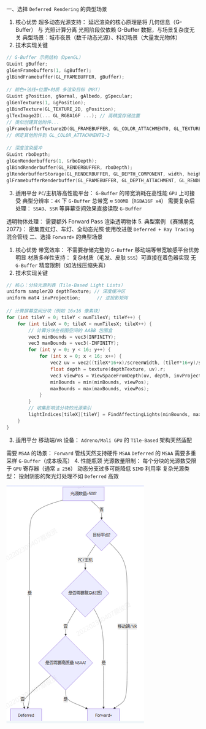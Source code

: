 一、选择 `Deferred Rendering` 的典型场景
1. 核心优势
超多动态光源支持：
延迟渲染的核心原理是将 几何信息（G-Buffer） 与 光照计算分离
光照阶段仅依赖 G-Buffer 数据，与场景复杂度无关
典型场景：城市夜景（数千动态光源）、科幻场景（大量发光物体）
2. 技术实现关键

```cpp
// G-Buffer 示例结构（OpenGL）
GLuint gBuffer;
glGenFramebuffers(1, &gBuffer);
glBindFramebuffer(GL_FRAMEBUFFER, gBuffer);

// 颜色+法线+位置+材质 多渲染目标（MRT）
GLuint gPosition, gNormal, gAlbedo, gSpecular;
glGenTextures(1, &gPosition);
glBindTexture(GL_TEXTURE_2D, gPosition);
glTexImage2D(... GL_RGBA16F ...); // 高精度存储位置
// 类似创建其他附件...
glFramebufferTexture2D(GL_FRAMEBUFFER, GL_COLOR_ATTACHMENT0, GL_TEXTURE_2D, gPosition, 0);
// 绑定其他附件到 GL_COLOR_ATTACHMENT1~3

// 深度渲染缓冲
GLuint rboDepth;
glGenRenderbuffers(1, &rboDepth);
glBindRenderbuffer(GL_RENDERBUFFER, rboDepth);
glRenderbufferStorage(GL_RENDERBUFFER, GL_DEPTH_COMPONENT, width, height);
glFramebufferRenderbuffer(GL_FRAMEBUFFER, GL_DEPTH_ATTACHMENT, GL_RENDERBUFFER, rboDepth);
```
3. 适用平台
`PC`/主机等高性能平台：
`G-Buffer` 的带宽消耗在高性能 `GPU` 上可接受
典型分辨率：`4K` 下 `G-Buffer` 总带宽 ≈ `500MB`（`RGBA16F x4`）
需要复杂后处理：
`SSAO`、`SSR` 等屏幕空间效果直接读取 `G-Buffer`

透明物体处理：
需要额外 Forward Pass 渲染透明物体
5. 典型案例
《赛博朋克 2077》：
密集霓虹灯、车灯、全动态光照
使用改进版 `Deferred + Ray Tracing` 混合管线
二、选择 `Forward+` 的典型场景
1. 核心优势
带宽效率：
不需要存储完整的 `G-Buffer`
移动端等带宽敏感平台优势明显
材质多样性支持：
复杂材质（毛发、皮肤 `SSS`）可直接在着色器实现
无 `G-Buffer` 精度限制（如法线压缩失真）
2. 技术实现关键
```cpp
// 核心：分块光源列表（Tile-Based Light Lists）
uniform sampler2D depthTexture; // 深度缓冲区
uniform mat4 invProjection;      // 逆投影矩阵

// 计算屏幕空间分块（例如 16x16 像素块）
for (int tileY = 0; tileY < numTilesY; tileY++) {
    for (int tileX = 0; tileX < numTilesX; tileX++) {
        // 计算分块在视图空间的 AABB 包围盒
        vec3 minBounds = vec3(INFINITY);
        vec3 maxBounds = vec3(-INFINITY);
        for (int y = 0; y < 16; y++) {
            for (int x = 0; x < 16; x++) {
                vec2 uv = vec2((tileX*16+x)/screenWidth, (tileY*16+y)/screenHeight);
                float depth = texture(depthTexture, uv).r;
                vec3 viewPos = ViewSpaceFromDepth(uv, depth, invProjection);
                minBounds = min(minBounds, viewPos);
                maxBounds = max(maxBounds, viewPos);
            }
        }
        // 收集影响该分块的光源索引
        lightIndices[tileX][tileY] = FindAffectingLights(minBounds, maxBounds);
    }
}
```
3. 适用平台
移动端/`VR` 设备：
`Adreno/Mali GPU` 的 `Tile-Based` 架构天然适配

需要 `MSAA` 的场景：
`Forward` 管线天然支持硬件 `MSAA`
`Deferred` 的 `MSAA` 需要多重采样 `G-Buffer`（成本极高）
4. 性能瓶颈
光源数量限制：
每个分块的光源数受限于 `GPU` 寄存器（通常 `≤ 256`）
动态分支过多可能降低 `SIMD` 利用率
复杂光源类型：
投射阴影的聚光灯处理不如 `Deferred` 高效

![输入图片说明](/imgs/2025-04-14/yQECMKOfXvo9d78J.png)




<!--stackedit_data:
eyJoaXN0b3J5IjpbNjMyNjMyNzE3LDU4MzAxNDEwMSw0NjExND
kxNjJdfQ==
-->